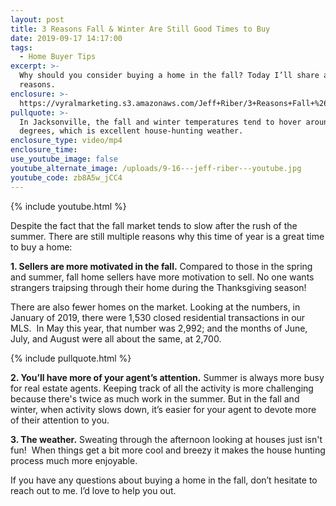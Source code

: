 ```yaml
---
layout: post
title: 3 Reasons Fall & Winter Are Still Good Times to Buy
date: 2019-09-17 14:17:00
tags:
  - Home Buyer Tips
excerpt: >-
  Why should you consider buying a home in the fall? Today I’ll share a few good
  reasons.
enclosure: >-
  https://vyralmarketing.s3.amazonaws.com/Jeff+Riber/3+Reasons+Fall+%26+Winter+Are+Still+Good+Times+to+Buy.mp4
pullquote: >-
  In Jacksonville, the fall and winter temperatures tend to hover around 72
  degrees, which is excellent house-hunting weather.
enclosure_type: video/mp4
enclosure_time:
use_youtube_image: false
youtube_alternate_image: /uploads/9-16---jeff-riber---youtube.jpg
youtube_code: zb8A5w_jCC4
---
```


{% include youtube.html %}

Despite the fact that the fall market tends to slow after the rush of the summer. There are still multiple reasons why this time of year is a great time to buy a home:

**1\. Sellers are more motivated in the fall.** Compared to those in the spring and summer, fall home sellers have more motivation to sell. No one wants strangers traipsing through their home during the Thanksgiving season\!

There are also fewer homes on the market. Looking at the numbers, in January of 2019, there were 1,530 closed residential transactions in our MLS. &nbsp;In May this year, that number was 2,992; and the months of June, July, and August were all about the same, at 2,700.

{% include pullquote.html %}

**2\. You’ll have more of your agent’s attention.** Summer is always more busy for real estate agents. Keeping track of all the activity is more challenging because there's twice as much work in the summer. But in the fall and winter, when activity slows down, it’s easier for your agent to devote more of their attention to you.

**3\. The weather.** Sweating through the afternoon looking at houses just isn't fun\! &nbsp;When things get a bit more cool and breezy it makes the house hunting process much more enjoyable.

If you have any questions about buying a home in the fall, don’t hesitate to reach out to me. I’d love to help you out.